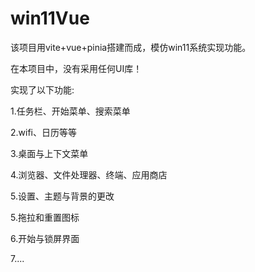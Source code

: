 # win11Vue
该项目用vite+vue+pinia搭建而成，模仿win11系统实现功能。

在本项目中，没有采用任何UI库！






实现了以下功能:

 1.任务栏、开始菜单、搜索菜单
	
 2.wifi、日历等等
	
 3.桌面与上下文菜单
	
 4.浏览器、文件处理器、终端、应用商店
	
 5.设置、主题与背景的更改
	
 5.拖拉和重置图标
	
 6.开始与锁屏界面
	
 7....
